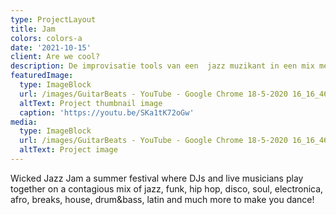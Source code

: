 ```yaml
---
type: ProjectLayout
title: Jam
colors: colors-a
date: '2021-10-15'
client: Are we cool?
description: De improvisatie tools van een  jazz muzikant in een mix met electronic music
featuredImage:
  type: ImageBlock
  url: /images/GuitarBeats - YouTube - Google Chrome 18-5-2020 16_16_46.png
  altText: Project thumbnail image
  caption: 'https://youtu.be/SKa1tK72oGw'
media:
  type: ImageBlock
  url: /images/GuitarBeats - YouTube - Google Chrome 18-5-2020 16_16_46.png
  altText: Project image
---
```

Wicked Jazz Jam a summer festival where DJs and live musicians play together on a contagious mix of jazz, funk, hip hop, disco, soul, electronica, afro, breaks, house, drum\&bass, latin and much more to make you dance!
